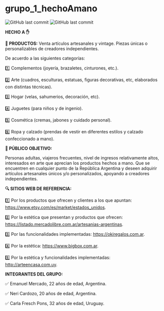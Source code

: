 # grupo_1_hechoAmano

<img src="https://camo.githubusercontent.com/f449572de49a0a932862eb8145f900b01ef96104feb1253fd11f6c12f53c4abe/68747470733a2f2f696d672e736869656c64732e696f2f6769746875622f6c6173742d636f6d6d69742f67616e636869746f35352f41434d5573616c426f742e7376673f7374796c653d666f722d7468652d6261646765" alt="GitHub last commit" data-canonical-src="https://img.shields.io/apm/l/github/license?color=grupo_1_hechoAmano&label=CarliFP" style="max-width: 100%;"> <img src="https://camo.githubusercontent.com/f449572de49a0a932862eb8145f900b01ef96104feb1253fd11f6c12f53c4abe/68747470733a2f2f696d672e736869656c64732e696f2f6769746875622f6c6173742d636f6d6d69742f67616e636869746f35352f41434d5573616c426f742e7376673f7374796c653d666f722d7468652d6261646765" alt="GitHub last commit" data-canonical-src="https://img.shields.io/apm/l/github/last-commit?color=grupo_1_hechoAmano&label=CarliFP" style="max-width: 100%;">

**HECHO A :hand:**
 
**:heart_decoration: PRODUCTOS:**  Venta artículos artesanales y vintage. Piezas únicas o personalizables de creadores independientes. 

De acuerdo a las siguientes categorías: 

:one: Complementos (joyería, brazaletes, cinturones, etc.).

:two: Arte (cuadros, esculturas, estatuas, figuras decorativas, etc, elaborados con distintas técnicas).

:three: Hogar (velas, sahumerios, decoración, etc).

:four: Juguetes (para niños y de ingenio).

:five: Cosmética (cremas, jabones y cuidado personal).

:six: Ropa y calzado (prendas de vestir en diferentes estilos y calzado confeccionado a mano).



**:bust_in_silhouette: PÚBLICO OBJETIVO:** 

Personas adultas, viajeros frecuentes, nivel de ingresos relativamente altos, interesados en arte que aprecian los productos hechos a mano.
Que se encuentren en cualquier punto de la República Argentina y deseen adquirir artículos artesanales únicos y/o personalizados, apoyando a creadores 
independientes.



**:mag: SITIOS WEB DE REFERENCIA:**


:one: Por los productos que ofrecen y clientes a los que apuntan:  https://www.etsy.com/es/market/estados_unidos.

:two: Por la estética que presentan y productos que ofrecen:  https://listado.mercadolibre.com.ar/artesanias-argentinas.

:three: Por las funcionalidades implementadas: https://okiregalos.com.ar.

:four: Por la estética: https://www.bigbox.com.ar.

:five: Por la estética y funcionalidades implementadas: http://arteencasa.com.uy.


**INTEGRANTES DEL GRUPO:**

:white_check_mark: Emanuel Mercado, 22 años de edad, Argentina.

:white_check_mark: Neri Cardozo, 20 años de edad, Argentina. 

:white_check_mark: Carla Fresch Pons, 32 años de edad, Uruguay. 
